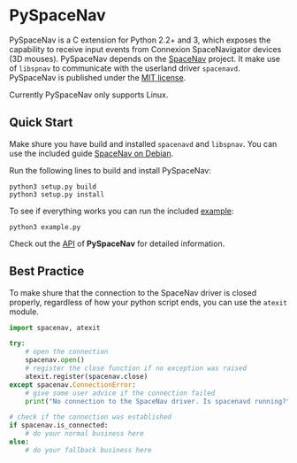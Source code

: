 PySpaceNav
==========

PySpaceNav is a C extension for Python 2.2+ and 3, which exposes the capability to receive input events from Connexion SpaceNavigator devices (3D mouses). PySpaceNav depends on the [SpaceNav] project. It make use of `libspnav` to communicate with the userland driver `spacenavd`. PySpaceNav is published under the [MIT license].

Currently PySpaceNav only supports Linux.

Quick Start
-----------

Make shure you have build and installed `spacenavd` and `libspnav`. You can use the included guide [SpaceNav on Debian].

Run the following lines to build and install PySpaceNav:

```shell
python3 setup.py build
python3 setup.py install
```

To see if everything works you can run the included [example](example.py):

```shell
python3 example.py
```

Check out the [API] of **PySpaceNav** for detailed information.

Best Practice
-------------

To make shure that the connection to the SpaceNav driver is closed properly, 
regardless of how your python script ends, you can use the `atexit` module.

```python
import spacenav, atexit

try:
	# open the connection
	spacenav.open()
	# register the close function if no exception was raised
	atexit.register(spacenav.close)
except spacenav.ConnectionError:
	# give some user advice if the connection failed
	print("No connection to the SpaceNav driver. Is spacenavd running?")

# check if the connection was established
if spacenav.is_connected:
	# do your normal business here
else:
	# do your fallback business here
```

[SpaceNav]: http://spacenav.sourceforge.net/
[SpaceNav on Debian]: doc/spacenav_on_debian.md
[MIT license]: http://opensource.org/licenses/MIT
[API]: doc/api.md

